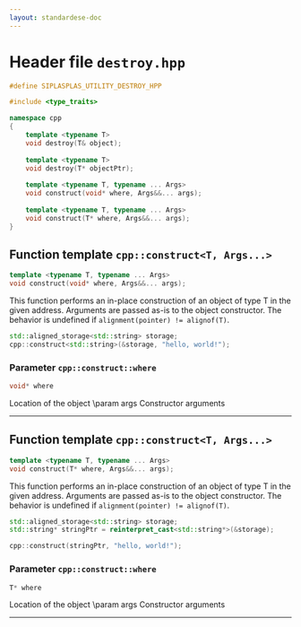 ```yaml
---
layout: standardese-doc
---
```


# Header file `destroy.hpp`

``` cpp
#define SIPLASPLAS_UTILITY_DESTROY_HPP 

#include <type_traits>

namespace cpp
{
    template <typename T>
    void destroy(T& object);
    
    template <typename T>
    void destroy(T* objectPtr);
    
    template <typename T, typename ... Args>
    void construct(void* where, Args&&... args);
    
    template <typename T, typename ... Args>
    void construct(T* where, Args&&... args);
}
```

## Function template `cpp::construct<T, Args...>`<a id="cpp::construct<T, Args...>"></a>

``` cpp
template <typename T, typename ... Args>
void construct(void* where, Args&&... args);
```

This function performs an in-place construction of an object of type T in the given address. Arguments are passed as-is to the object constructor. The behavior is undefined if `alignment(pointer) != alignof(T)`.

``` cpp
std::aligned_storage<std::string> storage;
cpp::construct<std::string>(&storage, "hello, world!");
```

### Parameter `cpp::construct::where`<a id="cpp::construct::where"></a>

``` cpp
void* where
```

Location of the object \\param args Constructor arguments

-----

## Function template `cpp::construct<T, Args...>`<a id="cpp::construct<T, Args...>"></a>

``` cpp
template <typename T, typename ... Args>
void construct(T* where, Args&&... args);
```

This function performs an in-place construction of an object of type T in the given address. Arguments are passed as-is to the object constructor. The behavior is undefined if `alignment(pointer) != alignof(T)`.

``` cpp
std::aligned_storage<std::string> storage;
std::string* stringPtr = reinterpret_cast<std::string*>(&storage);

cpp::construct(stringPtr, "hello, world!");
```

### Parameter `cpp::construct::where`<a id="cpp::construct::where"></a>

``` cpp
T* where
```

Location of the object \\param args Constructor arguments

-----
